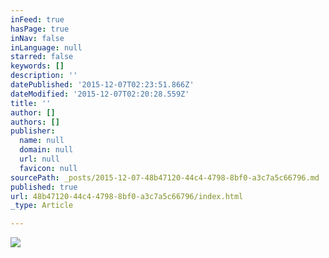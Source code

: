 ```yaml
---
inFeed: true
hasPage: true
inNav: false
inLanguage: null
starred: false
keywords: []
description: ''
datePublished: '2015-12-07T02:23:51.866Z'
dateModified: '2015-12-07T02:20:28.559Z'
title: ''
author: []
authors: []
publisher:
  name: null
  domain: null
  url: null
  favicon: null
sourcePath: _posts/2015-12-07-48b47120-44c4-4798-8bf0-a3c7a5c66796.md
published: true
url: 48b47120-44c4-4798-8bf0-a3c7a5c66796/index.html
_type: Article

---
```

![](https://the-grid-user-content.s3-us-west-2.amazonaws.com/969c7d2d-3838-422f-9d4d-ba647fbd0aaa.jpg)